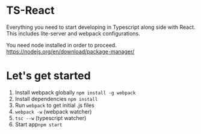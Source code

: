 # TS-React
Everything you need to start developing in Typescript along side with React. This includes lite-server and webpack configurations.

You need node installed in order to proceed. https://nodejs.org/en/download/package-manager/<br/>

# Let's get started
1. Install webpack globally `npm install -g webpack`
2. Install dependencies `npm install`
3. Run `webpack` to get initial .js files
4. `webpack -w` (webpack watcher)
5. `tsc --w` (typescript watcher)
6. Start app`npm start`

